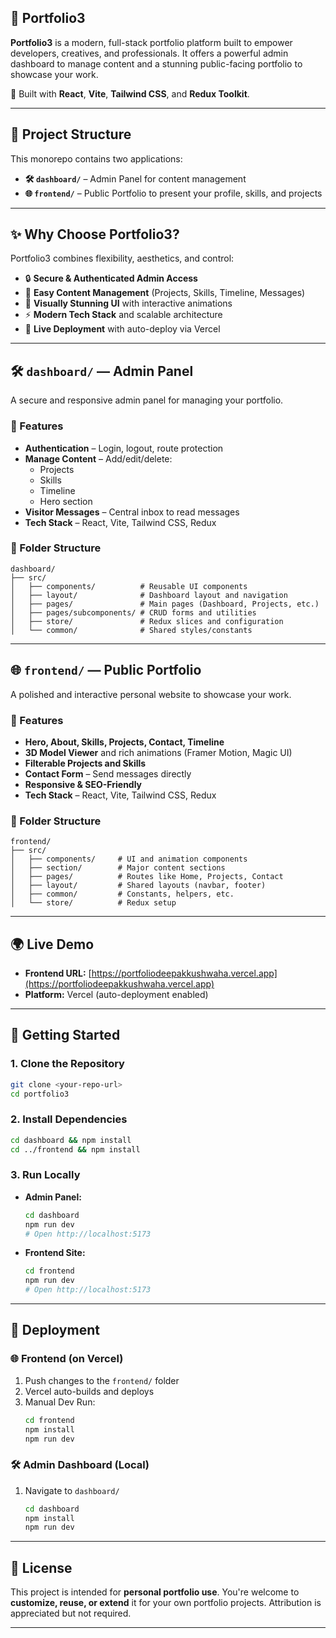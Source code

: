 
## 🚀 Portfolio3

**Portfolio3** is a modern, full-stack portfolio platform built to empower developers, creatives, and professionals. It offers a powerful admin dashboard to manage content and a stunning public-facing portfolio to showcase your work.

🔧 Built with **React**, **Vite**, **Tailwind CSS**, and **Redux Toolkit**.

---

## 📁 Project Structure

This monorepo contains two applications:

- **🛠️ `dashboard/`** – Admin Panel for content management  
- **🌐 `frontend/`** – Public Portfolio to present your profile, skills, and projects

---

## ✨ Why Choose Portfolio3?

Portfolio3 combines flexibility, aesthetics, and control:

- 🔒 **Secure & Authenticated Admin Access**
- 🧠 **Easy Content Management** (Projects, Skills, Timeline, Messages)
- 🎨 **Visually Stunning UI** with interactive animations
- ⚡ **Modern Tech Stack** and scalable architecture
- 🚀 **Live Deployment** with auto-deploy via Vercel

---

## 🛠️ `dashboard/` — Admin Panel

A secure and responsive admin panel for managing your portfolio.

### 🔑 Features
- **Authentication** – Login, logout, route protection
- **Manage Content** – Add/edit/delete:
  - Projects
  - Skills
  - Timeline
  - Hero section
- **Visitor Messages** – Central inbox to read messages
- **Tech Stack** – React, Vite, Tailwind CSS, Redux

### 📁 Folder Structure
```
dashboard/
├── src/
│   ├── components/          # Reusable UI components
│   ├── layout/              # Dashboard layout and navigation
│   ├── pages/               # Main pages (Dashboard, Projects, etc.)
│   ├── pages/subcomponents/ # CRUD forms and utilities
│   ├── store/               # Redux slices and configuration
│   └── common/              # Shared styles/constants
```

---

## 🌐 `frontend/` — Public Portfolio

A polished and interactive personal website to showcase your work.

### 🌟 Features
- **Hero, About, Skills, Projects, Contact, Timeline**
- **3D Model Viewer** and rich animations (Framer Motion, Magic UI)
- **Filterable Projects and Skills**
- **Contact Form** – Send messages directly
- **Responsive & SEO-Friendly**
- **Tech Stack** – React, Vite, Tailwind CSS, Redux

### 📁 Folder Structure
```
frontend/
├── src/
│   ├── components/     # UI and animation components
│   ├── section/        # Major content sections
│   ├── pages/          # Routes like Home, Projects, Contact
│   ├── layout/         # Shared layouts (navbar, footer)
│   ├── common/         # Constants, helpers, etc.
│   └── store/          # Redux setup
```

---

## 🌍 Live Demo

- **Frontend URL:** [https://portfoliodeepakkushwaha.vercel.app](https://portfoliodeepakkushwaha.vercel.app)  
- **Platform:** Vercel (auto-deployment enabled)

---

## 🏁 Getting Started

### 1. Clone the Repository
```bash
git clone <your-repo-url>
cd portfolio3
```

### 2. Install Dependencies
```bash
cd dashboard && npm install
cd ../frontend && npm install
```

### 3. Run Locally
* **Admin Panel:**
  ```bash
  cd dashboard
  npm run dev
  # Open http://localhost:5173
  ```
* **Frontend Site:**
  ```bash
  cd frontend
  npm run dev
  # Open http://localhost:5173
  ```

---

## 🚀 Deployment

### 🌐 Frontend (on Vercel)
1. Push changes to the `frontend/` folder
2. Vercel auto-builds and deploys
3. Manual Dev Run:
   ```bash
   cd frontend
   npm install
   npm run dev
   ```

### 🛠️ Admin Dashboard (Local)
1. Navigate to `dashboard/`
   ```bash
   cd dashboard
   npm install
   npm run dev
   ```

---

## 📄 License

This project is intended for **personal portfolio use**.
You're welcome to **customize, reuse, or extend** it for your own portfolio projects. Attribution is appreciated but not required.

---

